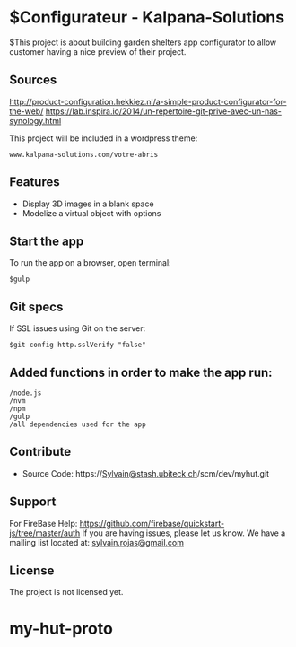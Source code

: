 $Configurateur - Kalpana-Solutions
========

$This project is about building garden shelters app configurator to allow customer having a nice preview of their project.

Sources
---------

http://product-configuration.hekkiez.nl/a-simple-product-configurator-for-the-web/
https://lab.inspira.io/2014/un-repertoire-git-prive-avec-un-nas-synology.html


This project will be included in a wordpress theme:

    www.kalpana-solutions.com/votre-abris


Features
--------

- Display 3D images in a blank space
- Modelize a virtual object with options

Start the app
------------

To run the app on a browser, open terminal:

	$gulp

Git specs
---------
If SSL issues using Git on the server:

	$git config http.sslVerify "false"

Added functions in order to make the app run:
-------------

	/node.js
	/nvm
	/npm
	/gulp
	/all dependencies used for the app


Contribute
----------

- Source Code: https://Sylvain@stash.ubiteck.ch/scm/dev/myhut.git

Support
-------
For FireBase Help: https://github.com/firebase/quickstart-js/tree/master/auth
If you are having issues, please let us know.
We have a mailing list located at: sylvain.rojas@gmail.com

License
-------

The project is not licensed yet.
# my-hut-proto
